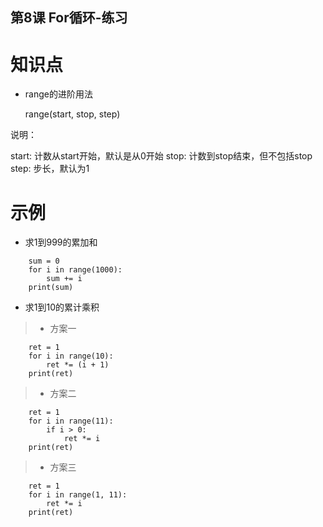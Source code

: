 第8课 For循环-练习
----

# 知识点

* range的进阶用法

	range(start, stop, step)

说明：

start: 计数从start开始，默认是从0开始
stop: 计数到stop结束，但不包括stop
step: 步长，默认为1

# 示例

* 求1到999的累加和

```
	sum = 0
	for i in range(1000):
		sum += i
	print(sum)
```

* 求1到10的累计乘积

>* 方案一

```
	ret = 1
	for i in range(10):
		ret *= (i + 1)
	print(ret)
```

>* 方案二

```
	ret = 1
	for i in range(11):
		if i > 0:
			ret *= i
	print(ret)
```

>* 方案三

```
	ret = 1
	for i in range(1, 11):
		ret *= i
	print(ret)
```